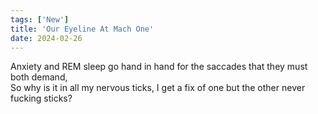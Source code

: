 ```yaml
---
tags: ['New']
title: 'Our Eyeline At Mach One'
date: 2024-02-26
---
```


Anxiety and REM sleep go hand in hand for the saccades that they must both demand,  
So why is it in all my nervous ticks, I get a fix of one but the other never fucking sticks?  
